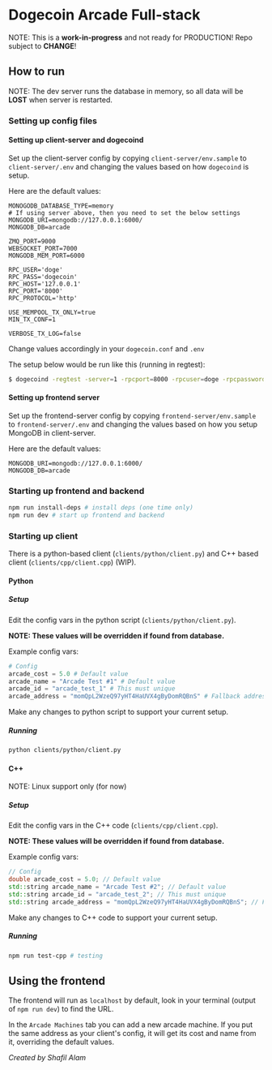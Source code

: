# Dogecoin Arcade Full-stack

NOTE: This is a **work-in-progress** and not ready for PRODUCTION!
Repo subject to **CHANGE**!

## How to run

NOTE: The dev server runs the database in memory, so all data will be **LOST** when server is restarted.

### Setting up config files
#### Setting up client-server and dogecoind

Set up the client-server config by copying `client-server/env.sample` to `client-server/.env` and changing the values based on how `dogecoind` is setup.

Here are the default values:
```
MONOGODB_DATABASE_TYPE=memory
# If using server above, then you need to set the below settings
MONGODB_URI=mongodb://127.0.0.1:6000/
MONGODB_DB=arcade

ZMQ_PORT=9000
WEBSOCKET_PORT=7000
MONGODB_MEM_PORT=6000

RPC_USER='doge'
RPC_PASS='dogecoin'
RPC_HOST='127.0.0.1'
RPC_PORT='8000'
RPC_PROTOCOL='http'

USE_MEMPOOL_TX_ONLY=true
MIN_TX_CONF=1

VERBOSE_TX_LOG=false
```


Change values accordingly in your `dogecoin.conf` and `.env`

The setup below would be run like this (running in regtest):
```bash
$ dogecoind -regtest -server=1 -rpcport=8000 -rpcuser=doge -rpcpassword=dogecoin -zmqpubhashtx=tcp://127.0.0.1:9000
```

#### Setting up frontend server

Set up the frontend-server config by copying `frontend-server/env.sample` to `frontend-server/.env` and changing the values based on how you setup MongoDB in client-server.

Here are the default values:
```
MONGODB_URI=mongodb://127.0.0.1:6000/
MONGODB_DB=arcade
```

### Starting up frontend and backend

```bash
npm run install-deps # install deps (one time only)
npm run dev # start up frontend and backend
```

### Starting up client

There is a python-based client (`clients/python/client.py`) and C++ based client (`clients/cpp/client.cpp`) (WIP).

#### Python

##### Setup

Edit the config vars in the python script (`clients/python/client.py`).

**NOTE: These values will be overridden if found from database.**

Example config vars:

```python
# Config
arcade_cost = 5.0 # Default value
arcade_name = "Arcade Test #1" # Default value
arcade_id = "arcade_test_1" # This must unique
arcade_address = "momQpL2WzeQ97yHT4HaUVX4gByDomRQBnS" # Fallback address
```

Make any changes to python script to support your current setup.

##### Running

```bash
python clients/python/client.py
```

#### C++

NOTE: Linux support only (for now)
##### Setup

Edit the config vars in the C++ code (`clients/cpp/client.cpp`).

**NOTE: These values will be overridden if found from database.**

Example config vars:

```cpp
// Config
double arcade_cost = 5.0; // Default value
std::string arcade_name = "Arcade Test #2"; // Default value
std::string arcade_id = "arcade_test_2"; // This must unique
std::string arcade_address = "momQpL2WzeQ97yHT4HaUVX4gByDomRQBnS"; // Fallback address
```

Make any changes to C++ code to support your current setup.

##### Running

```bash
npm run test-cpp # testing

```

## Using the frontend

The frontend will run as `localhost` by default, look in your terminal (output of `npm run dev`) to find the URL.

In the `Arcade Machines` tab you can add a new arcade machine. If you put the same address as your client's config, it will get its cost and name from it, overriding the default values.

*Created by Shafil Alam*
